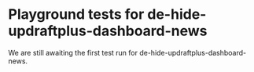 # Playground tests for de-hide-updraftplus-dashboard-news
We are still awaiting the first test run for de-hide-updraftplus-dashboard-news.

